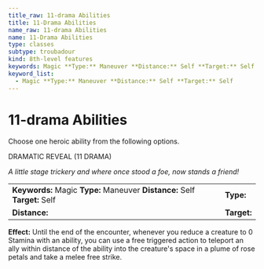 ```yaml
---
title_raw: 11-drama Abilities
title: 11-Drama Abilities
name_raw: 11-drama Abilities
name: 11-Drama Abilities
type: classes
subtype: troubadour
kind: 8th-level features
keywords: Magic **Type:** Maneuver **Distance:** Self **Target:** Self
keyword_list:
  - Magic **Type:** Maneuver **Distance:** Self **Target:** Self
---
```


# 11-drama Abilities

Choose one heroic ability from the following options.

DRAMATIC REVEAL (11 DRAMA)

*A little stage trickery and where once stood a foe, now stands a friend!*

|                                                                            |             |
| :------------------------------------------------------------------------- | :---------- |
| **Keywords:** Magic **Type:** Maneuver **Distance:** Self **Target:** Self | **Type:**   |
| **Distance:**                                                              | **Target:** |

**Effect:** Until the end of the encounter, whenever you reduce a creature to 0 Stamina with an ability, you can use a free triggered action to teleport an ally within distance of the ability into the creature's space in a plume of rose petals and take a melee free strike.

